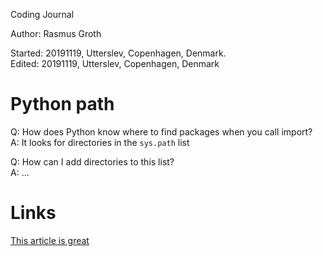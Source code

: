 Coding Journal

Author: Rasmus Groth 

Started: 20191119, Utterslev, Copenhagen, Denmark.  
Edited: 20191119, Utterslev, Copenhagen, Denmark

# Python path
Q: How does Python know where to find packages when you call import?  
A: It looks for directories in the `sys.path` list

Q: How can I add directories to this list?  
A: ...

## 

# Links
[This article is great](https://leemendelowitz.github.io/blog/how-does-python-find-packages.html)

